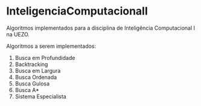 # InteligenciaComputacionalI
Algoritmos implementados para a disciplina de Inteligência Computacional I na UEZO.

Algoritmos a serem implementados:
1. Busca em Profundidade
2. Backtracking
3. Busca em Largura
4. Busca Ordenada
6. Busca Gulosa
7. Busca A*
8. Sistema Especialista 